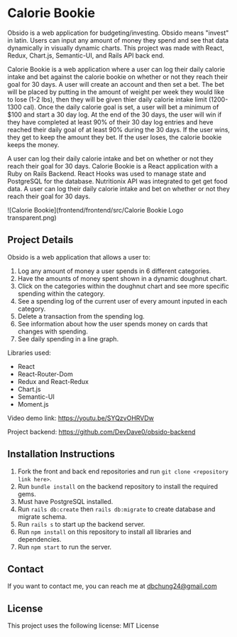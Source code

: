 # Calorie Bookie
Obsido is a web application for budgeting/investing. Obsido means "invest" in latin. Users can input any amount of money they spend and see that data dynamically in visually dynamic charts. This project was made with React, Redux, Chart.js, Semantic-UI, and Rails API back end. 

Calorie Bookie is a web application where a user can log their daily calorie intake and bet against the calorie bookie on whether or not they reach their goal for 30 days. A user will create an account and then set a bet. The bet will be placed by putting in the amount of weight per week they would like to lose (1-2 lbs), then they will be given thier daily calorie intake limit (1200-1300 cal). Once the daily calorie goal is set, a user will bet a minimum of $100 and start a 30 day log. At the end of the 30 days, the user will win if they have completed at least 90% of their 30 day log entries and heve reached their daily goal of at least 90% during the 30 days. If the user wins, they get to keep the amount they bet. If the user loses, the calorie bookie keeps the money.

A user can log their daily calorie intake and bet on whether or not they reach their goal for 30 days.
Calorie Bookie is a React application with a Ruby on Rails Backend. React Hooks was used to manage state and PostgreSQL for the database. Nutritionix API was integrated to get get food data. A user can log their daily calorie intake and bet on whether or not they reach their goal for 30 days.

![Calorie Bookie](frontend/frontend/src/Calorie Bookie Logo transparent.png)
<!-- ![Calorie Bookie](https://github.com/DevDave0/obsido-frontend/blob/master/Screen%20Shot%202020-10-06%20at%2012.42.16%20PM.png) -->

## Project Details 

Obsido is a web application that allows a user to:
1. Log any amount of money a user spends in 6 different categories.
2. Have the amounts of money spent shown in a dynamic doughnut chart. 
3. Click on the categories within the doughnut chart and see more specific spending within the category. 
4. See a spending log of the current user of every amount inputed in each category. 
5. Delete a transaction from the spending log. 
6. See information about how the user spends money on cards that changes with spending.
7. See daily spending in a line graph. 

Libraries used: 

* React
* React-Router-Dom
* Redux and React-Redux
* Chart.js
* Semantic-UI
* Moment.js

Video demo link: https://youtu.be/SYQzvOHRVDw

Project backend: https://github.com/DevDave0/obsido-backend

## Installation Instructions

1. Fork the front and back end repositories and run `git clone <repository link here>`.
2. Run `bundle install` on the backend repository to install the required gems. 
3. Must have PostgreSQL installed. 
4. Run `rails db:create` then `rails db:migrate` to create database and migrate schema. 
5. Run `rails s` to start up the backend server. 
6. Run `npm install` on this repository to install all libraries and dependencies. 
7. Run `npm start` to run the server. 

## Contact

If you want to contact me, you can reach me at dbchung24@gmail.com

## License

This project uses the following license: MIT License